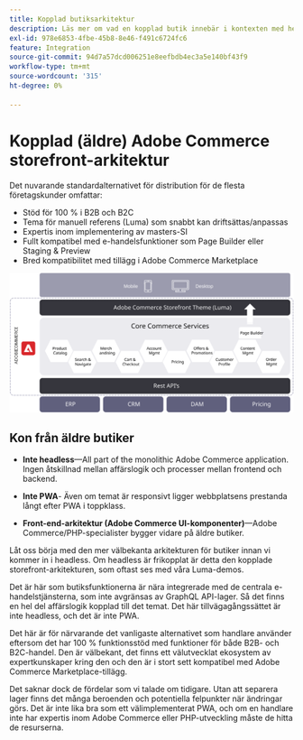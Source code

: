 ```yaml
---
title: Kopplad butiksarkitektur
description: Läs mer om vad en kopplad butik innebär i kontexten med headless Adobe Commerce-arkitekturer.
exl-id: 978e6853-4fbe-45b8-8e46-f491c6724fc6
feature: Integration
source-git-commit: 94d7a57dcd006251e8eefbdb4ec3a5e140bf43f9
workflow-type: tm+mt
source-wordcount: '315'
ht-degree: 0%

---
```


# Kopplad (äldre) Adobe Commerce storefront-arkitektur

Det nuvarande standardalternativet för distribution för de flesta företagskunder omfattar:

- Stöd för 100 % i B2B och B2C
- Tema för manuell referens (Luma) som snabbt kan driftsättas/anpassas
- Expertis inom implementering av masters-SI
- Fullt kompatibel med e-handelsfunktioner som Page Builder eller Staging &amp; Preview
- Bred kompatibilitet med tillägg i Adobe Commerce Marketplace

![Bild som visar en kopplad Adobe Commerce storefront-arkitektur](../../../assets/playbooks/coupled-storefront-architecture.svg)

## Kon från äldre butiker

- **Inte headless**—All part of the monolithic Adobe Commerce application. Ingen åtskillnad mellan affärslogik och processer mellan frontend och backend.

- **Inte PWA**- Även om temat är responsivt ligger webbplatsens prestanda långt efter PWA i toppklass.

- **Front-end-arkitektur (Adobe Commerce UI-komponenter)**—Adobe Commerce/PHP-specialister bygger vidare på äldre butiker.

Låt oss börja med den mer välbekanta arkitekturen för butiker innan vi kommer in i headless. Om headless är frikopplat är detta den kopplade storefront-arkitekturen, som oftast ses med våra Luma-demos.

Det är här som butiksfunktionerna är nära integrerade med de centrala e-handelstjänsterna, som inte avgränsas av GraphQL API-lager. Så det finns en hel del affärslogik kopplad till det temat. Det här tillvägagångssättet är inte headless, och det är inte PWA.

Det här är för närvarande det vanligaste alternativet som handlare använder eftersom det har 100 % funktionsstöd med funktioner för både B2B- och B2C-handel. Den är välbekant, det finns ett välutvecklat ekosystem av expertkunskaper kring den och den är i stort sett kompatibel med Adobe Commerce Marketplace-tillägg.

Det saknar dock de fördelar som vi talade om tidigare. Utan att separera lager finns det många beroenden och potentiella felpunkter när ändringar görs. Det är inte lika bra som ett välimplementerat PWA, och om en handlare inte har expertis inom Adobe Commerce eller PHP-utveckling måste de hitta de resurserna.

